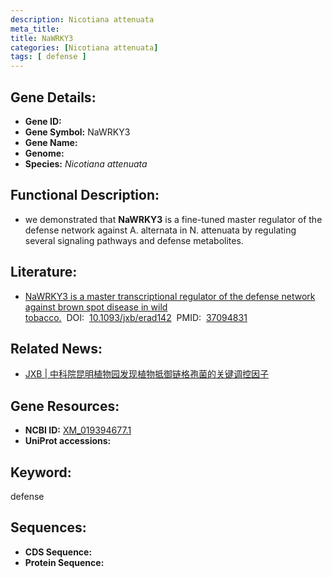 ```yaml
---
description: Nicotiana attenuata
meta_title:
title: NaWRKY3
categories: [Nicotiana attenuata]
tags: [ defense ]
---
```


## Gene Details:
- **Gene ID:**	[]()
- **Gene Symbol:** NaWRKY3
- **Gene Name:** 
- **Genome:** []()
- **Species:** *Nicotiana attenuata*

## Functional Description:
   - we demonstrated that **NaWRKY3** is a fine-tuned master regulator of the defense network against A. alternata in N. attenuata by regulating several signaling pathways and defense metabolites.

## Literature:
   - [NaWRKY3 is a master transcriptional regulator of the defense network against brown spot disease in wild tobacco.]( https://academic.oup.com/jxb/article/74/14/4169/7140365?login=true)&nbsp;&nbsp;DOI:&nbsp;&nbsp;[10.1093/jxb/erad142](https://academic.oup.com/jxb/article/74/14/4169/7140365?login=true)&nbsp;&nbsp;PMID:&nbsp;&nbsp;[37094831](https://pubmed.ncbi.nlm.nih.gov/37094831/)

## Related News:
   - [JXB | 中科院昆明植物园发现植物抵御链格孢菌的关键调控因子](https://mp.weixin.qq.com/s/Pf4-7Dg-ecmqAEj-d8E7QQ)

## Gene Resources:
- **NCBI ID:** [XM_019394677.1](https://www.ncbi.nlm.nih.gov/gene/?term=XM_019394677.1)
- **UniProt accessions:** [](https://www.uniprot.org/uniprotkb//entry)

## Keyword:
defense

## Sequences:
- **CDS Sequence:**
- **Protein Sequence:**

